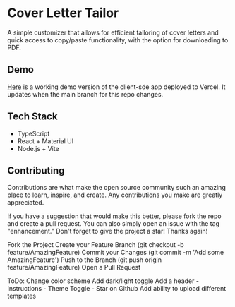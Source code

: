 # Cover Letter Tailor 

A simple customizer that allows for efficient tailoring of cover letters and quick access to copy/paste functionality, with the option for downloading to PDF. 

## Demo 
[Here]() is a working demo version of the client-sde app deployed to Vercel. It updates when the main branch for this repo changes. 

## Tech Stack 
- TypeScript 
- React + Material UI 
- Node.js + Vite 

## Contributing
Contributions are what make the open source community such an amazing place to learn, inspire, and create. Any contributions you make are greatly appreciated.

If you have a suggestion that would make this better, please fork the repo and create a pull request. You can also simply open an issue with the tag "enhancement." Don't forget to give the project a star! Thanks again!

Fork the Project
Create your Feature Branch (git checkout -b feature/AmazingFeature)
Commit your Changes (git commit -m 'Add some AmazingFeature')
Push to the Branch (git push origin feature/AmazingFeature)
Open a Pull Request

ToDo: 
Change color scheme
Add dark/light toggle 
Add a header -  Instructions - Theme Toggle - Star on Github
Add ability to upload different templates 